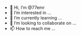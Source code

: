 - 👋 Hi, I’m @77emr
- 👀 I’m interested in ...
- 🌱 I’m currently learning ...
- 💞️ I’m looking to collaborate on ...
- 📫 How to reach me ...

<!---
77emr/77emr is a ✨ special ✨ repository because its `README.md` (this file) appears on your GitHub profile.
You can click the Preview link to take a look at your changes.
--->
